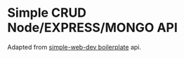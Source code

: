# Simple CRUD Node/EXPRESS/MONGO API

Adapted from [simple-web-dev boilerplate](https://github.com/WebDevSimplified/Your-First-Node-REST-API) api.
